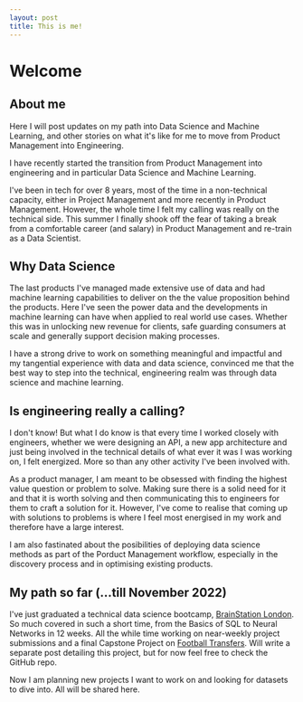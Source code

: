```yaml
---
layout: post
title: This is me!
---
```



# Welcome 

## About me

Here I will post updates on my path into Data Science and Machine Learning, and other stories on what it's like for me to move from Product Management into Engineering. 

I have recently started the transition from Product Management into engineering and in particular Data Science and Machine Learning. 

I've been in tech for over 8 years, most of the time in a non-technical capacity, either in Project Management and more recently in Product Management. However, the whole time I felt my calling was really on the technical side. This summer I finally shook off the fear of taking a break from a comfortable career (and salary) in Product Management and re-train as a Data Scientist. 

## Why Data Science

The last products I've managed made extensive use of data and had machine learning capabilities to deliver on the the value proposition behind the products. Here I've seen the power data and the developments in machine learning can have when applied to real world use cases. Whether this was in unlocking new revenue for clients, safe guarding consumers at scale and generally support decision making processes.

I have a strong drive to work on something meaningful and impactful and my tangential experience with data and data science, convinced me that the best way to step into the technical, engineering realm was through data science and machine learning. 

## Is engineering really a calling?

I don't know! But what I do know is that every time I worked closely with engineers, whether we were designing an API, a new app architecture and just being involved in the technical details of what ever it was I was working on, I felt energized. More so than any other activity I've been involved with. 

As a product manager, I am meant to be obsessed with finding the highest value question or problem to solve. Making sure there is a solid need for it and that it is worth solving and then communicating this to engineers for them to craft a solution for it. However, I've come to realise that coming up with solutions to problems is where I feel most energised in my work and therefore have a large interest.

I am also fastinated about the posibilities of deploying data science methods as part of the Porduct Management workflow, especially in the discovery process and in optimising existing products. 

## My path so far (...till November 2022)

I've just graduated a technical data science bootcamp, [BrainStation London](https://brainstation.io/london/data-science-bootcamp). So much covered in such a short time, from the Basics of SQL to Neural Networks in 12 weeks. All the while time working on near-weekly project submissions and a final Capstone Project on [Football Transfers](https://github.com/alexmihalache/football_analytics_capstone). Will write a separate post detailing this project, but for now feel free to check the GitHub repo. 

Now I am planning new projects I want to work on and looking for datasets to dive into. All will be shared here. 
